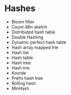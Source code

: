 Hashes
======
* Bloom filter
* Count-Min sketch
* Distributed hash table
* Double Hashing
* Dynamic perfect hash table
* Hash array mapped trie
* Hash list
* Hash table
* Hash tree
* Hash trie
* Koorde
* Prefix hash tree
* Rolling hash
* MinHash
